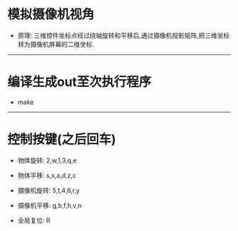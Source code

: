 # 模拟摄像机视角

* 原理: 三维控件坐标点经过绕轴旋转和平移后,通过摄像机投影矩阵,把三维坐标转为摄像机屏幕的二维坐标.

---

# 编译生成out至次执行程序

* make

---

# 控制按键(之后回车)

* 物体旋转: 2,w,1,3,q,e
* 物体平移: s,x,a,d,z,c

* 摄像机旋转: 5,t,4,6,r,y
* 摄像机平移: g,b,f,h,v,n

* 全局复位: R
